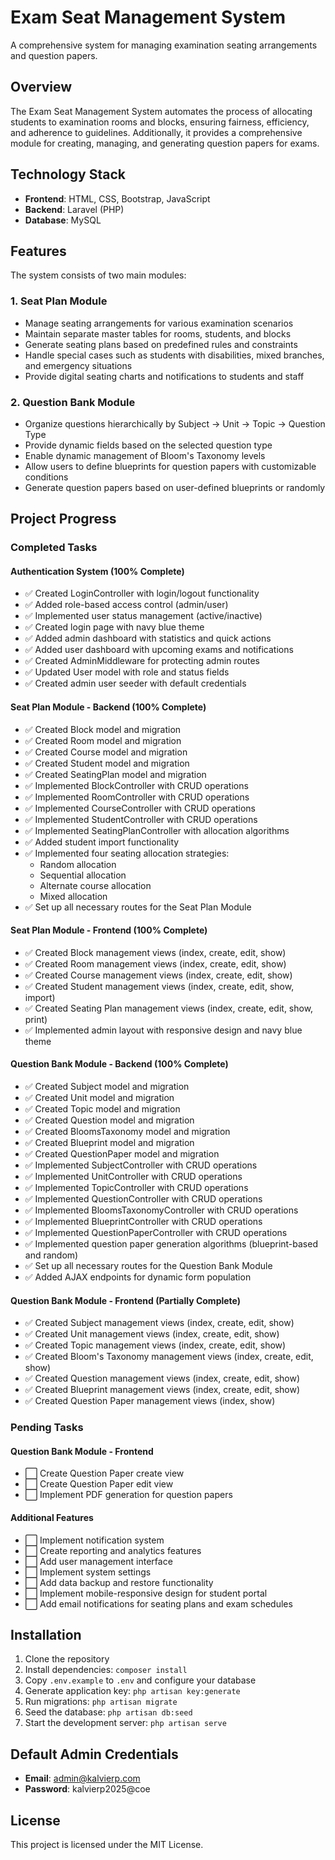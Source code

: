 # Exam Seat Management System

A comprehensive system for managing examination seating arrangements and question papers.

## Overview

The Exam Seat Management System automates the process of allocating students to examination rooms and blocks, ensuring fairness, efficiency, and adherence to guidelines. Additionally, it provides a comprehensive module for creating, managing, and generating question papers for exams.

## Technology Stack

- **Frontend**: HTML, CSS, Bootstrap, JavaScript
- **Backend**: Laravel (PHP)
- **Database**: MySQL

## Features

The system consists of two main modules:

### 1. Seat Plan Module
- Manage seating arrangements for various examination scenarios
- Maintain separate master tables for rooms, students, and blocks
- Generate seating plans based on predefined rules and constraints
- Handle special cases such as students with disabilities, mixed branches, and emergency situations
- Provide digital seating charts and notifications to students and staff

### 2. Question Bank Module
- Organize questions hierarchically by Subject → Unit → Topic → Question Type
- Provide dynamic fields based on the selected question type
- Enable dynamic management of Bloom's Taxonomy levels
- Allow users to define blueprints for question papers with customizable conditions
- Generate question papers based on user-defined blueprints or randomly

## Project Progress

### Completed Tasks

#### Authentication System (100% Complete)
- ✅ Created LoginController with login/logout functionality
- ✅ Added role-based access control (admin/user)
- ✅ Implemented user status management (active/inactive)
- ✅ Created login page with navy blue theme
- ✅ Added admin dashboard with statistics and quick actions
- ✅ Added user dashboard with upcoming exams and notifications
- ✅ Created AdminMiddleware for protecting admin routes
- ✅ Updated User model with role and status fields
- ✅ Created admin user seeder with default credentials

#### Seat Plan Module - Backend (100% Complete)
- ✅ Created Block model and migration
- ✅ Created Room model and migration
- ✅ Created Course model and migration
- ✅ Created Student model and migration
- ✅ Created SeatingPlan model and migration
- ✅ Implemented BlockController with CRUD operations
- ✅ Implemented RoomController with CRUD operations
- ✅ Implemented CourseController with CRUD operations
- ✅ Implemented StudentController with CRUD operations
- ✅ Implemented SeatingPlanController with allocation algorithms
- ✅ Added student import functionality
- ✅ Implemented four seating allocation strategies:
  - Random allocation
  - Sequential allocation
  - Alternate course allocation
  - Mixed allocation
- ✅ Set up all necessary routes for the Seat Plan Module

#### Seat Plan Module - Frontend (100% Complete)
- ✅ Created Block management views (index, create, edit, show)
- ✅ Created Room management views (index, create, edit, show)
- ✅ Created Course management views (index, create, edit, show)
- ✅ Created Student management views (index, create, edit, show, import)
- ✅ Created Seating Plan management views (index, create, edit, show, print)
- ✅ Implemented admin layout with responsive design and navy blue theme

#### Question Bank Module - Backend (100% Complete)
- ✅ Created Subject model and migration
- ✅ Created Unit model and migration
- ✅ Created Topic model and migration
- ✅ Created Question model and migration
- ✅ Created BloomsTaxonomy model and migration
- ✅ Created Blueprint model and migration
- ✅ Created QuestionPaper model and migration
- ✅ Implemented SubjectController with CRUD operations
- ✅ Implemented UnitController with CRUD operations
- ✅ Implemented TopicController with CRUD operations
- ✅ Implemented QuestionController with CRUD operations
- ✅ Implemented BloomsTaxonomyController with CRUD operations
- ✅ Implemented BlueprintController with CRUD operations
- ✅ Implemented QuestionPaperController with CRUD operations
- ✅ Implemented question paper generation algorithms (blueprint-based and random)
- ✅ Set up all necessary routes for the Question Bank Module
- ✅ Added AJAX endpoints for dynamic form population

#### Question Bank Module - Frontend (Partially Complete)
- ✅ Created Subject management views (index, create, edit, show)
- ✅ Created Unit management views (index, create, edit, show)
- ✅ Created Topic management views (index, create, edit, show)
- ✅ Created Bloom's Taxonomy management views (index, create, edit, show)
- ✅ Created Question management views (index, create, edit, show)
- ✅ Created Blueprint management views (index, create, edit, show)
- ✅ Created Question Paper management views (index, show)

### Pending Tasks

#### Question Bank Module - Frontend
- ⬜ Create Question Paper create view
- ⬜ Create Question Paper edit view
- ⬜ Implement PDF generation for question papers

#### Additional Features
- ⬜ Implement notification system
- ⬜ Create reporting and analytics features
- ⬜ Add user management interface
- ⬜ Implement system settings
- ⬜ Add data backup and restore functionality
- ⬜ Implement mobile-responsive design for student portal
- ⬜ Add email notifications for seating plans and exam schedules

## Installation

1. Clone the repository
2. Install dependencies: `composer install`
3. Copy `.env.example` to `.env` and configure your database
4. Generate application key: `php artisan key:generate`
5. Run migrations: `php artisan migrate`
6. Seed the database: `php artisan db:seed`
7. Start the development server: `php artisan serve`

## Default Admin Credentials

- **Email**: admin@kalvierp.com
- **Password**: kalvierp2025@coe

## License

This project is licensed under the MIT License.

